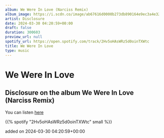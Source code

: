 ```yaml
---
album: We Were In Love (Narciss Remix)
album_image: https://i.scdn.co/image/ab67616d0000b273db890164e9ec3a4e32217abe
artist: Disclosure
date: 2024-03-30 04:20:59+00:00
draft: false
duration: 300603
preview_url: null
spotify_url: https://open.spotify.com/track/2Hv5oHAsWRz5d0oinTXWtc
title: We Were In Love
type: music
---
```



# We Were In Love

## Disclosure on the album We Were In Love (Narciss Remix)

You can listen [here](https://open.spotify.com/track/2Hv5oHAsWRz5d0oinTXWtc)

{{% spotify "2Hv5oHAsWRz5d0oinTXWtc" small %}}

added on 2024-03-30 04:20:59+00:00